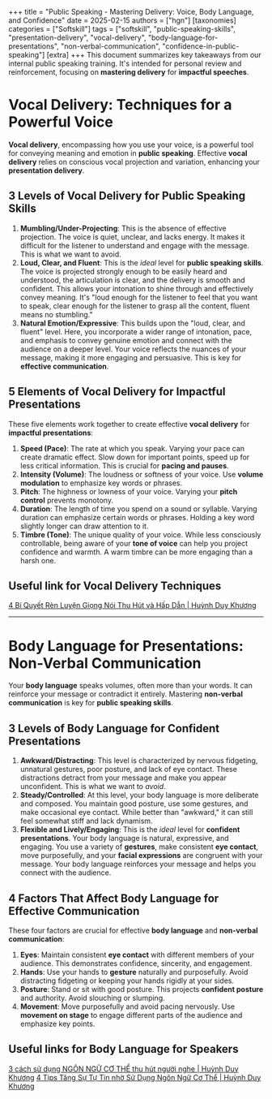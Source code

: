 +++
title = "Public Speaking - Mastering Delivery: Voice, Body Language, and Confidence"
date = 2025-02-15
authors = ["hgn"]
[taxonomies]
categories = ["Softskill"]
tags = ["softskill", "public-speaking-skills", "presentation-delivery", "vocal-delivery", "body-language-for-presentations", "non-verbal-communication", "confidence-in-public-speaking"]
[extra]
+++
This document summarizes key takeaways from our internal public speaking training. It's intended for personal review and reinforcement, focusing on **mastering delivery** for **impactful speeches**.

# Vocal Delivery: Techniques for a Powerful Voice
**Vocal delivery**, encompassing how you use your voice, is a powerful tool for conveying meaning and emotion in **public speaking**. Effective **vocal delivery** relies on conscious vocal projection and variation, enhancing your **presentation delivery**.

## 3 Levels of Vocal Delivery for Public Speaking Skills
1. **Mumbling/Under-Projecting**: This is the absence of effective projection. The voice is quiet, unclear, and lacks energy. It makes it difficult for the listener to understand and engage with the message. This is what we want to avoid.
2. **Loud, Clear, and Fluent**: This is the *ideal* level for **public speaking skills**. The voice is projected strongly enough to be easily heard and understood, the articulation is clear, and the delivery is smooth and confident. This allows your intonation to shine through and effectively convey meaning. It's "loud enough for the listener to feel that you want to speak, clear enough for the listener to grasp all the content, fluent means no stumbling."
3. **Natural Emotion/Expressive**: This builds upon the "loud, clear, and fluent" level. Here, you incorporate a wider range of intonation, pace, and emphasis to convey genuine emotion and connect with the audience on a deeper level. Your voice reflects the nuances of your message, making it more engaging and persuasive. This is key for **effective communication**.

## 5 Elements of Vocal Delivery for Impactful Presentations
These five elements work together to create effective **vocal delivery** for **impactful presentations**:
1. **Speed (Pace)**: The rate at which you speak. Varying your pace can create dramatic effect. Slow down for important points, speed up for less critical information. This is crucial for **pacing and pauses**.
2. **Intensity (Volume)**: The loudness or softness of your voice. Use **volume modulation** to emphasize key words or phrases.
3. **Pitch**: The highness or lowness of your voice. Varying your **pitch control** prevents monotony.
4. **Duration**: The length of time you spend on a sound or syllable. Varying duration can emphasize certain words or phrases. Holding a key word slightly longer can draw attention to it.
5. **Timbre (Tone)**: The unique quality of your voice. While less consciously controllable, being aware of your **tone of voice** can help you project confidence and warmth. A warm timbre can be more engaging than a harsh one.

## Useful link for Vocal Delivery Techniques
[4 Bí Quyết Rèn Luyện Giọng Nói Thu Hút và Hấp Dẫn | Huỳnh Duy Khương](https://www.youtube.com/watch?v=GRiQ80T9RZI)

---
# Body Language for Presentations: Non-Verbal Communication
Your **body language** speaks volumes, often more than your words. It can reinforce your message or contradict it entirely. Mastering **non-verbal communication** is key for **public speaking skills**.
## 3 Levels of Body Language for Confident Presentations
1. **Awkward/Distracting**: This level is characterized by nervous fidgeting, unnatural gestures, poor posture, and lack of eye contact. These distractions detract from your message and make you appear unconfident. This is what we want to *avoid*.
2. **Steady/Controlled**: At this level, your body language is more deliberate and composed. You maintain good posture, use some gestures, and make occasional eye contact. While better than "awkward," it can still feel somewhat stiff and lack dynamism.
3. **Flexible and Lively/Engaging**: This is the *ideal* level for **confident presentations**. Your body language is natural, expressive, and engaging. You use a variety of **gestures**, make consistent **eye contact**, move purposefully, and your **facial expressions** are congruent with your message. Your body language reinforces your message and helps you connect with the audience.

## 4 Factors That Affect Body Language for Effective Communication
These four factors are crucial for effective **body language** and **non-verbal communication**:

1. **Eyes**: Maintain consistent **eye contact** with different members of your audience. This demonstrates confidence, sincerity, and engagement.
2. **Hands**: Use your hands to **gesture** naturally and purposefully. Avoid distracting fidgeting or keeping your hands rigidly at your sides.
3. **Posture**: Stand or sit with good posture. This projects **confident posture** and authority. Avoid slouching or slumping.
4. **Movement**: Move purposefully and avoid pacing nervously. Use **movement on stage** to engage different parts of the audience and emphasize key points.

## Useful links for Body Language for Speakers
[3 cách sử dụng NGÔN NGỮ CƠ THỂ thu hút người nghe | Huỳnh Duy Khương](https://www.youtube.com/watch?v=xPY9EHVp_1E)
[4 Tips Tăng Sự Tự Tin nhờ Sử Dụng Ngôn Ngữ Cơ Thể | Huỳnh Duy Khương](https://www.youtube.com/watch?v=TeWXTbm3MmE)